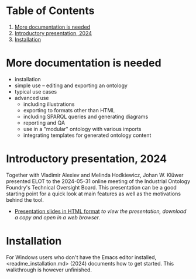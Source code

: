 
# Table of Contents

1.  [More documentation is needed](#org0547cf4)
2.  [Introductory presentation, 2024](#org3823370)
3.  [Installation](#orgbd1d69b)



<a id="org0547cf4"></a>

# More documentation is needed

-   installation
-   simple use &#x2013; editing and exporting an ontology
-   typical use cases
-   advanced use
    -   including illustrations
    -   exporting to formats other than HTML
    -   including SPARQL queries and generating diagrams
    -   reporting and QA
    -   use in a "modular" ontology with various imports
    -   integrating templates for generated ontology content


<a id="org3823370"></a>

# Introductory presentation, 2024

Together with Vladimir Alexiev and Melinda Hodkiewicz, Johan W. Klüwer presented ELOT to the 2024-05-31 online meeting of the Industrial Ontology Foundry's Technical Oversight Board.
This presentation can be a good starting point for a quick look at main features as well as the motivations behind the tool.

-   [Presentation slides in HTML format](20240525T181908--elot-presented-to-iof-tob__elot_emacs_iof.html) *to view the presentation, download a copy and open in a web browser*.


<a id="orgbd1d69b"></a>

# Installation

For Windows users who don't have the Emacs editor installed, <readme_installation.md> (2024) documents how to get started. This walkthrough is however unfinished.

